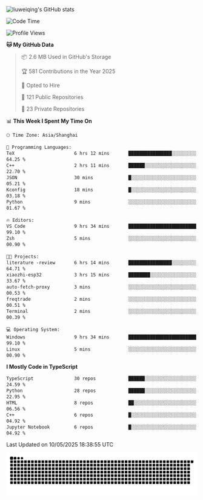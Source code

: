 ![liuweiqing's GitHub stats](https://github-readme-stats.vercel.app/api?username=14790897&show_icons=true&locale=cn&include_all_commits=true&count_private=true)

<!--START_SECTION:waka-->
![Code Time](http://img.shields.io/badge/Code%20Time-2%2C138%20hrs%2055%20mins-blue)

![Profile Views](http://img.shields.io/badge/Profile%20Views-24-blue)

**🐱 My GitHub Data** 

> 📦 2.6 MB Used in GitHub's Storage 
 > 
> 🏆 581 Contributions in the Year 2025
 > 
> 💼 Opted to Hire
 > 
> 📜 121 Public Repositories 
 > 
> 🔑 23 Private Repositories 
 > 
📊 **This Week I Spent My Time On** 

```text
🕑︎ Time Zone: Asia/Shanghai

💬 Programming Languages: 
TeX                      6 hrs 12 mins       ████████████████░░░░░░░░░   64.25 % 
C++                      2 hrs 11 mins       ██████░░░░░░░░░░░░░░░░░░░   22.70 % 
JSON                     30 mins             █░░░░░░░░░░░░░░░░░░░░░░░░   05.21 % 
Kconfig                  18 mins             █░░░░░░░░░░░░░░░░░░░░░░░░   03.18 % 
Python                   9 mins              ░░░░░░░░░░░░░░░░░░░░░░░░░   01.67 % 

🔥 Editors: 
VS Code                  9 hrs 34 mins       █████████████████████████   99.10 % 
Zsh                      5 mins              ░░░░░░░░░░░░░░░░░░░░░░░░░   00.90 % 

🐱‍💻 Projects: 
literature -review       6 hrs 14 mins       ████████████████░░░░░░░░░   64.71 % 
xiaozhi-esp32            3 hrs 15 mins       ████████░░░░░░░░░░░░░░░░░   33.67 % 
auto-fetch-proxy         3 mins              ░░░░░░░░░░░░░░░░░░░░░░░░░   00.53 % 
freqtrade                2 mins              ░░░░░░░░░░░░░░░░░░░░░░░░░   00.51 % 
Terminal                 2 mins              ░░░░░░░░░░░░░░░░░░░░░░░░░   00.39 % 

💻 Operating System: 
Windows                  9 hrs 34 mins       █████████████████████████   99.10 % 
Linux                    5 mins              ░░░░░░░░░░░░░░░░░░░░░░░░░   00.90 % 
```

**I Mostly Code in TypeScript** 

```text
TypeScript               30 repos            ██████░░░░░░░░░░░░░░░░░░░   24.59 % 
Python                   28 repos            ██████░░░░░░░░░░░░░░░░░░░   22.95 % 
HTML                     8 repos             ██░░░░░░░░░░░░░░░░░░░░░░░   06.56 % 
C++                      6 repos             █░░░░░░░░░░░░░░░░░░░░░░░░   04.92 % 
Jupyter Notebook         6 repos             █░░░░░░░░░░░░░░░░░░░░░░░░   04.92 % 
```




 Last Updated on 10/05/2025 18:38:55 UTC
<!--END_SECTION:waka-->

<picture>
  <source media="(prefers-color-scheme: dark)" srcset="https://raw.githubusercontent.com/14790897/14790897/output/github-contribution-grid-snake-dark.svg" />
  <source media="(prefers-color-scheme: light)" srcset="https://raw.githubusercontent.com/14790897/14790897/output/github-contribution-grid-snake.svg" />
  <img alt="github-snake" src="https://raw.githubusercontent.com/14790897/14790897/output/github-contribution-grid-snake.svg" />
</picture>
